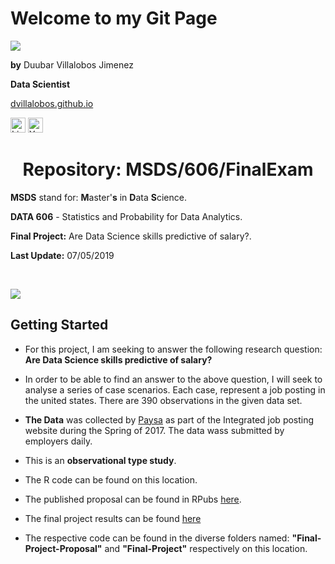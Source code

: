 <h1>Welcome to my Git Page</h1>

![](https://github.com/dvillalobos/MSDS/blob/master/images/devj-144x144.png)

**by** Duubar Villalobos Jimenez

**Data Scientist**

[dvillalobos.github.io](https://dvillalobos.github.io)

<a href="https://www.linkedin.com/in/duubar/"><img src="https://github.com/dvillalobos/MSDS/blob/master/images/linkedin.png" width="24" height="24" title="Linkedin" alt="Linkedin"></a>
<a href="https://www.youtube.com/mydvtech"><img src="https://github.com/dvillalobos/MSDS/blob/master/images/youtube.png" width="24" height="24" title="Youtube" alt="Youtube"></a>



<center><h1>Repository: MSDS/606/FinalExam</center>

**MSDS** stand for: **M**aster'**s** in **D**ata **S**cience.

**DATA 606** - Statistics and Probability for Data Analytics.

**Final Project:** Are Data Science skills predictive of salary?.

**Last Update:**  07/05/2019

<br />


![](https://github.com/dvillalobos/MSDS/blob/master/images/computer.png)


## Getting Started

- For this project, I am seeking to answer the following research question: **Are Data Science skills predictive of salary?**

- In order to be able to find an answer to the above question, I will seek to analyse a series of case scenarios. Each case, represent a job posting in the united states. There are 390 observations in the given data set.

- **The Data** was collected by [Paysa](https://www.paysa.com/) as part of the Integrated job posting website during the Spring of 2017. The data wass submitted by employers daily.

- This is an **observational type study**.

- The R code can be found on this location.

- The published proposal can be found in RPubs [here](http://rpubs.com/dvillalobos/data606-project-proposal).

- The final project results can be found [here](http://rpubs.com/dvillalobos/DATA606-FinalProject)

- The respective code can be found in the diverse folders named: **"Final-Project-Proposal"** and **"Final-Project"** respectively on this location.
